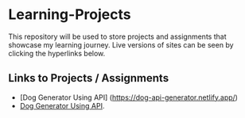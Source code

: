 # Learning-Projects

This repository will be used to store projects and assignments that showcase my learning journey. Live versions of sites can be seen by clicking the hyperlinks below.

## Links to Projects / Assignments

- [Dog Generator Using API] (https://dog-api-generator.netlify.app/)
- [Dog Generator Using API](https://dog-api-generator.netlify.app/).
